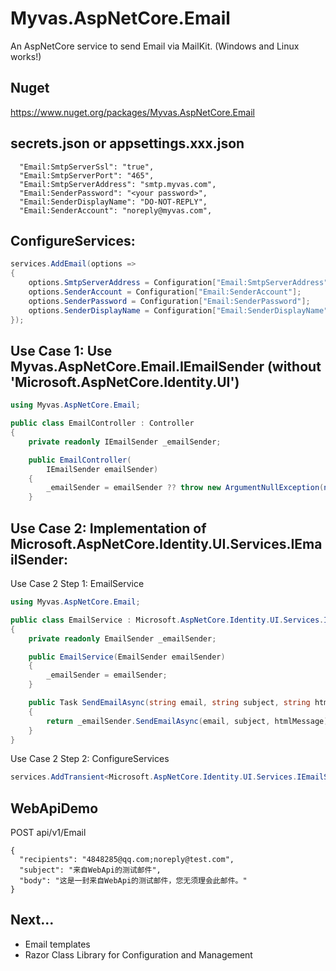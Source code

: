 
# Myvas.AspNetCore.Email

An AspNetCore service to send Email via MailKit. (Windows and Linux works!)

## Nuget
https://www.nuget.org/packages/Myvas.AspNetCore.Email

## secrets.json or appsettings.xxx.json
```
  "Email:SmtpServerSsl": "true",
  "Email:SmtpServerPort": "465",
  "Email:SmtpServerAddress": "smtp.myvas.com",
  "Email:SenderPassword": "<your password>",
  "Email:SenderDisplayName": "DO-NOT-REPLY",
  "Email:SenderAccount": "noreply@myvas.com",
```
## ConfigureServices:
```csharp
services.AddEmail(options =>
{
    options.SmtpServerAddress = Configuration["Email:SmtpServerAddress"];
    options.SenderAccount = Configuration["Email:SenderAccount"];
    options.SenderPassword = Configuration["Email:SenderPassword"];
    options.SenderDisplayName = Configuration["Email:SenderDisplayName"];
});
```

## Use Case 1: Use Myvas.AspNetCore.Email.IEmailSender (without 'Microsoft.AspNetCore.Identity.UI')
```csharp
using Myvas.AspNetCore.Email;

public class EmailController : Controller
{
    private readonly IEmailSender _emailSender;

    public EmailController(
        IEmailSender emailSender)
    {
        _emailSender = emailSender ?? throw new ArgumentNullException(nameof(emailSender));
    }
```

## Use Case 2: Implementation of Microsoft.AspNetCore.Identity.UI.Services.IEmailSender:
Use Case 2 Step 1: EmailService
```csharp
using Myvas.AspNetCore.Email;

public class EmailService : Microsoft.AspNetCore.Identity.UI.Services.IEmailSender
{
    private readonly EmailSender _emailSender;

    public EmailService(EmailSender emailSender)
    {
        _emailSender = emailSender;
    }

    public Task SendEmailAsync(string email, string subject, string htmlMessage)
    {
        return _emailSender.SendEmailAsync(email, subject, htmlMessage);
    }
}
```

Use Case 2 Step 2: ConfigureServices
```csharp
services.AddTransient<Microsoft.AspNetCore.Identity.UI.Services.IEmailSender, EmailService>();
```

## WebApiDemo
POST api/v1/Email
```
{
  "recipients": "4848285@qq.com;noreply@test.com",
  "subject": "来自WebApi的测试邮件",  
  "body": "这是一封来自WebApi的测试邮件，您无须理会此邮件。"
}
```

## Next...
* Email templates
* Razor Class Library for Configuration and Management
